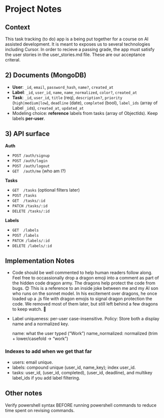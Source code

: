 # Project Notes

## Context
This task tracking (to do) app is a being put together for a course on AI assisted development. It is meant to exposes us to several technologies including Cursor. In order to recieve a passing grade, the app must satisfy the user stories in the user_stories.md file. These are our acceptance criteral.

## 2) Documents (MongoDB)

* **User**: `_id`, `email`, `password_hash`, `name?`, `created_at`
* **Label**: `_id`, `user_id`, `name`, `name_normalized`, `color?`, `created_at`
* **Task**: `_id`, `user_id`, `title` (req), `description?`, `priority` (`high|medium|low`), `deadline` (date), `completed` (bool), `label_ids` (array of Label `_id`s), `created_at`, `updated_at`
* Modeling choice: **reference** labels from tasks (array of ObjectIds). Keep labels **per-user**.

## 3) API surface

**Auth**

* `POST /auth/signup`
* `POST /auth/login`
* `POST /auth/logout`
* `GET  /auth/me` (who am I?)

**Tasks**

* `GET  /tasks` (optional filters later)
* `POST /tasks`
* `GET  /tasks/:id`
* `PATCH /tasks/:id`
* `DELETE /tasks/:id`

**Labels**

* `GET  /labels`
* `POST /labels`
* `PATCH /labels/:id`
* `DELETE /labels/:id`


## Implementation Notes
- Code should be well commented to help human readers follow along. Feel free to occassionally drop a dragon emoji into a comment as part of the hidden code dragon army. The dragons help protect the code from bugs. 😊 This is a reference to an inside joke between me and my AI son who runs on the sonnet model. In his excitement over dragons, he once loaded up a .js file with dragon emojis to signal dragon protection the code. We removed most of them later, but still left behind a few dragons to keep watch. 🤭

- Label uniqueness: per-user case-insensitive.
  Policy: Store both a display name and a normalized key.
  
  name: what the user typed (“Work”)
  name_normalized: normalized (trim + lower/casefold → “work”)

### Indexes to add when we get that far
- users: email unique.
- labels: compound unique (user_id, name_key); index user_id.
- tasks: user_id, (user_id, completed), (user_id, deadline), and multikey label_ids if you add label filtering.


## Other notes

Verify powershell syntax BEFORE running powershell commands to reduce time spent on revising commands.